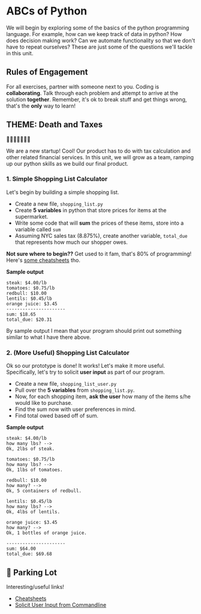 # ABCs of Python

We will begin by exploring some of the basics of the python programming language. For example, how can we keep track of data in python? How does decision making work? Can we automate functionality so that we don't have to repeat ourselves? These are just some of the questions we'll tackle in this unit.

## Rules of Engagement
For all exercises, partner with someone next to you. Coding is **collaborating**. Talk through each problem and attempt to arrive at the solution **together**. Remember, it's ok to break stuff and get things wrong, that's the **only** way to learn!


## THEME: Death and Taxes

🎉🎈🎂🍾🎊🍻💃

We are a new startup! Cool! Our product has to do with tax calculation and other related financial services. In this unit, we will grow as a team, ramping up our python skills as we build our final product.

### 1. Simple Shopping List Calculator

Let's begin by building a simple shopping list. 

* Create a new file, `shopping_list.py`
* Create **5 variables** in python that store prices for items at the supermarket. 
* Write some code that will **sum** the prices of these items, store into a variable called `sum`
* Assuming NYC sales tax (8.875%), create another variable, `total_due` that represents how much our shopper owes. 

**Not sure where to begin??** Get used to it fam, that's 80% of programming! Here's [some cheatsheets](https://ehmatthes.github.io/pcc/cheatsheets/README.html) tho.

**Sample output**
```
steak: $4.00/lb
tomatoes: $0.75/lb
redbull: $10.00
lentils: $0.45/lb
orange juice: $3.45
----------------------
sum: $18.65
total_due: $20.31
```

By sample output I mean that your program should print out something similar to what I have there above.


### 2. (More Useful) Shopping List Calculator


Ok so our prototype is done! It works! Let's make it more useful. Specifically, let's try to solicit **user input** as part of our program.

* Create a new file, `shopping_list_user.py`
* Pull over the **5 variables** from `shopping_list.py`.
* Now, for each shopping item, **ask the user** how many of the items s/he would like to purchase.
* Find the sum now with user preferences in mind.
* Find total owed based off of sum.

**Sample output**
```
steak: $4.00/lb
how many lbs? -->
Ok, 2lbs of steak.

tomatoes: $0.75/lb
how many lbs? -->
Ok, 1lbs of tomatoes.

redbull: $10.00
how many? -->
Ok, 5 containers of redbull.

lentils: $0.45/lb
how many lbs? -->
Ok, 4lbs of lentils.

orange juice: $3.45
how many? -->
Ok, 1 bottles of orange juice.

----------------------
sum: $64.00
total_due: $69.68
```


## 🚗 Parking Lot

Interesting/useful links!

* [Cheatsheets](https://ehmatthes.github.io/pcc/cheatsheets/README.html)
* [Solicit User Input from Commandline](https://docs.python.org/3/library/functions.html#input)
